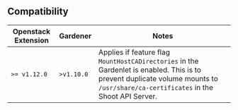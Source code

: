 ## Compatibility 

| Openstack Extension | Gardener | Notes |
| --- | ----------- | --- |
| `>= v1.12.0` | `>v1.10.0` | Applies if feature flag `MountHostCADirectories` in the Gardenlet is enabled. This is to prevent duplicate volume mounts to `/usr/share/ca-certificates` in the Shoot API Server.  |